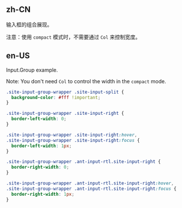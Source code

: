 ## zh-CN

输入框的组合展现。

注意：使用 `compact` 模式时，不需要通过 `Col` 来控制宽度。

## en-US

Input.Group example.

Note: You don't need `Col` to control the width in the `compact` mode.

```css
.site-input-group-wrapper .site-input-split {
  background-color: #fff !important;
}

.site-input-group-wrapper .site-input-right {
  border-left-width: 0;
}

.site-input-group-wrapper .site-input-right:hover,
.site-input-group-wrapper .site-input-right:focus {
  border-left-width: 1px;
}

.site-input-group-wrapper .ant-input-rtl.site-input-right {
  border-right-width: 0;
}

.site-input-group-wrapper .ant-input-rtl.site-input-right:hover,
.site-input-group-wrapper .ant-input-rtl.site-input-right:focus {
  border-right-width: 1px;
}
```

<style>
[data-theme="dark"] .site-input-group-wrapper .site-input-split {
  background-color: transparent;
}
</style>
